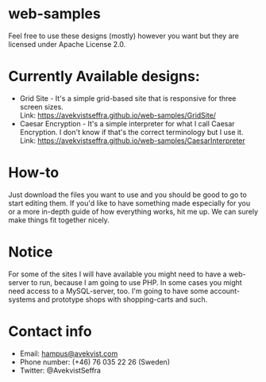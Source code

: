 # web-samples
Feel free to use these designs (mostly) however you want but they are licensed under Apache License 2.0. 

# Currently Available designs:
- Grid Site - It's a simple grid-based site that is responsive for three screen sizes.  
Link: <a href="https://avekvistseffra.github.io/web-samples/GridSite/">https://avekvistseffra.github.io/web-samples/GridSite/</a>
- Caesar Encryption - It's a simple interpreter for what I call Caesar Encryption. I don't know if that's the correct terminology but I use it.  
Link: <a href="https://avekvistseffra.github.io/web-samples/CaesarInterpreter">https://avekvistseffra.github.io/web-samples/CaesarInterpreter</a>

# How-to
Just download the files you want to use and you should be good to go to start editing them. 
If you'd like to have something made especially for you or a more in-depth guide of how everything works, hit me up. 
We can surely make things fit together nicely. 

# Notice
For some of the sites I will have available you might need to have a web-server to run, because I am going to use PHP. 
In some cases you might need access to a MySQL-server, too. I'm going to have some account-systems and prototype shops
with shopping-carts and such. 

# Contact info
- Email: hampus@avekvist.com
- Phone number: (+46) 76 035 22 26 (Sweden)
- Twitter: @AvekvistSeffra
